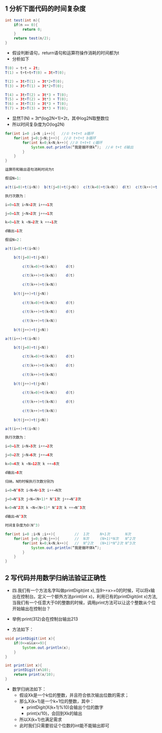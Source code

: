
## 1 分析下面代码的时间复杂度

```java
int test(int n){
	if(n == 0){
		return 0;
	}
	return test(n/2);
}
```

- 假设判断语句，return语句和运算符操作消耗的时间都为t
- 分析如下
```java
T(0) = t+t = 2t;
T(1) = t+t+t+T(0) = 3t+T(0);

T(2) = 3t+T(1) = 3t*2+T(0);
T(3) = 3t+T(1) = 3t*2+T(0);

T(4) = 3t+T(2) = 3t*3 + T(0);
T(5) = 3t+T(2) = 3t*3 + T(0);
T(6) = 3t+T(3) = 3t*3 + T(0);
T(7) = 3t+T(3) = 3t*3 + T(0);
```
- 显然T(N) = 3t*(log2N+1)+2t，其中log2N取整数位
- 所以时间复杂度为O(log2N)


```java
for(int i=0 ;i<N ;i++){   //① t+t+t a循环
	for(int j=0;j<N;j++){  //② t+t+t b循环
		for(int k=0;k<N;k++){ //③ t+t+t c循环
			System.out.println(“我是循环体k”);  //④ t+t d输出
		}
	}
}

运算符和输出语句消耗时间为t

假设N=1:

a(t(i=0)+t(i<N))  b(t(j=0)+t(j<N))  c(t(k=0)+t(k<N))  d(t)  c(t(k++)+t(k<N))   b(t(j++)+t(j<N))   a(t(i++)+t(i<N))

执行次数为：

i=0→1次 i<N→2次 i++→1次

j=0→1次 j<N→2次 j++→1次

k=0→1次 k <N→2次 k ++→1次

d输出→1次

假设N=2：

a(t(i=0)+t(i<N))  

	b(t(j=0)+t(j<N))  
	
		c(t(k=0)+t(k<N))    d(t) 
		
		c(t(k++)+t(k<N))    d(t)
		
		c(t(k++)+t(k<N))
	
	b(t(j++)+t(j<N))
	
		c(t(k=0)+t(k<N))    d(t) 
		
		c(t(k++)+t(k<N))    d(t)
		
		c(t(k++)+t(k<N))
	
	b(t(j++)+t(j<N))

a(t(i++)+t(i<N))

	b(t(j=0)+t(j<N))  
	
		c(t(k=0)+t(k<N))    d(t) 
		
		c(t(k++)+t(k<N))    d(t)
		
		c(t(k++)+t(k<N))
	
	b(t(j++)+t(j<N))
	
		c(t(k=0)+t(k<N))    d(t) 
		
		c(t(k++)+t(k<N))    d(t)
		
		c(t(k++)+t(k<N))
	
	b(t(j++)+t(j<N))

a(t(i++)+t(i<N))

执行次数为：

i=0→1次 i<N→3次 i++→2次

j=0→2次 j<N→6次 j++→4次

k=0→4次 k <N→12次 k ++→8次

d输出→8次

归纳，N的时候执行次数分别为

i=0→N^0次 i<N→N+1次 i++→N次

j=0→N^1次 j<N→(N+1)* N^1次 j++→N^2次

k=0→N^2次 k <N→(N+1)* N^2次 k ++→N^3次

d输出→N^3次

时间复杂度为O(N^3)
```

```java
for(int i=0 ;i<N ;i++){         //  1次     N+1次       N次
	for(int j=0;j<N;j++){       //  N次     (N+1)*N次   N^2次
		for(int k=0;k<N;k++){   //  N^2次   (N+1)*N^2次 N^3次
			System.out.println(“我是循环体k”);  
		}
	}
}
```



## 2 写代码并用数学归纳法验证正确性

- 四.我们有一个方法名字叫做printDigit(int x),当9>=x>=0的时候，可以将x输出在控制台。定义一个额外方法print(int x)，利用已有的printDigit(int x)方法,当我们有一个任意大于0的整数的时候，调用print方法可以让这个整数从个位开始输出在控制台？

- 举例:print(312)会在控制台输出213
- 方法如下：
```java
void printDigit(int x){
	if(0<=x&&x<=9){
		System.out.println(x);
	}
}

int print(int x){
	printDigit(x%10);
	return print(x/10);
}
```

- 数学归纳法如下：
	- 假设Xk是一个k位的整数，并且符合依次输出位数的需求；
	- 那么X(k+1)是一个k+1位的整数，其中：
		- printDigit(X(k+1)%10)会输出个位的数字
		- print(x/10)，会回到Xk的输出
	- 所以X(k+1)也满足需求
	- 此时我们只需要验证个位数的int能不能输出即可
